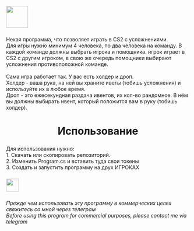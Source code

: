 <div align="left">
  <img height="60" src="https://readme-typing-svg.demolab.com?font=Fira+Code&size=50&pause=1000&color=F7F7F7&background=000000&center=true&vCenter=true&width=480&lines=CS2_compilations&repeat=false"  />
</div>

###

<p align="left">Некая программа, что позволяет играть в CS2 с усложнениями.<br>Для игры нужно минимум 4 человека, по два человека на команду. В каждой команде должны выбрать игрока и помощника. игрок играет в CS2 с другим игроком, в свою же очередь помощники выбирают усложнения противоположной команде.<br><br>Сама игра работает так. У вас есть холдер и дроп.<br>Холдер - ваша рука, на ней вы храните иветы (тобишь усложнения) и используйте их в любое время.<br>Дроп - это ежесекундная раздача ивентов, их кол-во рандомное. В нём вы должны выбирать ивент, который положится вам в руку (тобишь холдер).</p>

###

<h1 align="center">Использование</h1>
 
###

<p align="left">Для использования нужно: <br>1. Скачать или скопировать репозиторий.<br>2. Изменить Program.cs и вставить туда свои токены<br>3. Создать и запустить программу на друх ИГРОКАХ</p>

###

<div align="left">
  <img height="35" src="https://readme-typing-svg.demolab.com?font=Fira+Code&size=50&pause=1000&color=F7F7F7&background=FF0000&center=true&vCenter=true&width=480&lines=%D0%92%D0%9D%D0%98%D0%9C%D0%90%D0%9D%D0%98%D0%95+%2F+ALERT"  />
</div>

###

<h6 align="left">Прежде чем использовать эту программу в коммерческих целях свяжитесь со мной через телеграм<br>Before using this program for commercial purposes, please contact me via telegram</h6>

###
